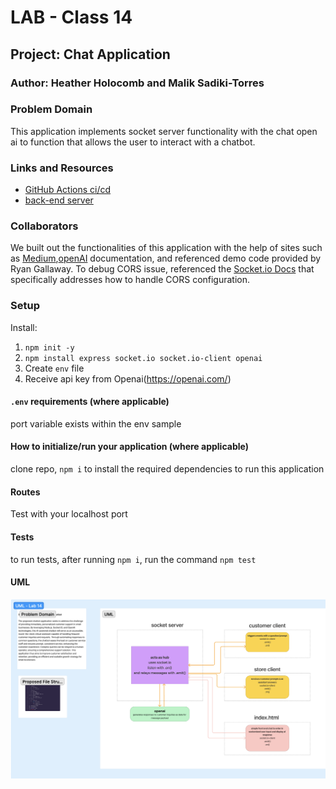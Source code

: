 # LAB - Class 14

## Project: Chat Application

### Author: Heather Holocomb and Malik Sadiki-Torres

### Problem Domain

This application implements socket server functionality with the chat open ai to function that allows the user to interact with a chatbot.

### Links and Resources

- [GitHub Actions ci/cd]()
- [back-end server]()


### Collaborators

We built out the functionalities of this application with the help of sites such as [Medium](https://medium.com/codingthesmartway-com-blog/build-a-complete-context-aware-ai-chatbot-web-app-with-node-js-socket-io-and-gpt-4-api-916cab298769),[openAI](https://platform.openai.com/docs/guides/gpt-best-practices/six-strategies-for-getting-better-results) documentation, and referenced demo code provided by Ryan Gallaway. To debug CORS issue, referenced the [Socket.io Docs](https://socket.io/docs/v4/handling-cors/) that specifically addresses how to handle CORS configuration.

### Setup

Install:

1. `npm init -y`
2. `npm install express socket.io socket.io-client openai`
2.  Create `env` file
3.  Receive api key from Openai(https://openai.com/)


#### `.env` requirements (where applicable)

port variable exists within the env sample


#### How to initialize/run your application (where applicable)

clone repo, `npm i` to install the required dependencies to run this application


#### Routes

Test with your localhost port

#### Tests

to run tests, after running `npm i`, run the command `npm test`

#### UML

![UML image](./assets/UML_lab14.png)

